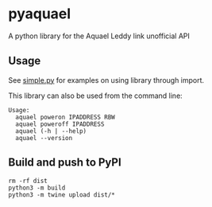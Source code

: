 # pyaquael
A python library for the Aquael Leddy link unofficial API

## Usage
See [simple.py](examples/simple.py) for examples on using library through import.

This library can also be used from the command line:

```
Usage:
  aquael poweron IPADDRESS RBW
  aquael poweroff IPADDRESS
  aquael (-h | --help)
  aquael --version
```

## Build and push to PyPI

```
rm -rf dist
python3 -m build
python3 -m twine upload dist/*
```